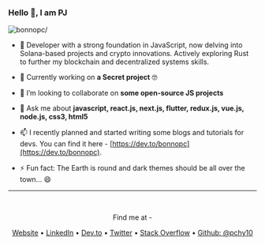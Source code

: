 <h3>Hello 👋, I am PJ</h3>

<p align="left"> <img src=https://komarev.com/ghpvc/?username=bonnopc alt=bonnopc/> </p>

- 🌱  Developer with a strong foundation in JavaScript, now delving into Solana-based projects and crypto innovations. Actively exploring Rust to further my blockchain and decentralized systems skills.

- 🔭  Currently working on **a Secret project** 🤓

- 👯  I’m looking to collaborate on **some open-source JS projects**

- 💬  Ask me about **javascript, react.js, next.js, flutter, redux.js, vue.js, node.js, css3, html5**

- 📫  I recently planned and started writing some blogs and tutorials for devs. You can find it here - [https://dev.to/bonnopc](https://dev.to/bonnopc).

- ⚡ Fun fact: The Earth is round and dark themes should be all over the town... 😄
***



<br/>

<p align="center">Find me at -</p>
<p align="center">
<a href=https://bonnopc.com target="_blank">Website</a> •
<a href=https://linkedin.com/in/bonnopc target="_blank">LinkedIn</a> • 
<a href=https://dev.to/bonnopc target="blank">Dev.to</a> • 
<a href=https://twitter.com/bonnopc target="blank">Twitter</a> • 
<a href=https://stackoverflow.com/bonnopc target="blank">Stack Overflow</a> •
<a href=https://github.com/pchy10 target="_blank">Github: @pchy10</a>
</p>
